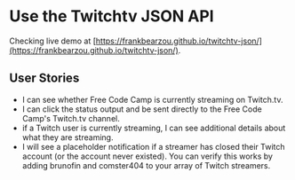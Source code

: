 # Use the Twitchtv JSON API
Checking live demo at [https://frankbearzou.github.io/twitchtv-json/](https://frankbearzou.github.io/twitchtv-json/).

## User Stories
- I can see whether Free Code Camp is currently streaming on Twitch.tv.
- I can click the status output and be sent directly to the Free Code Camp's Twitch.tv channel.
- if a Twitch user is currently streaming, I can see additional details about what they are streaming.
- I will see a placeholder notification if a streamer has closed their Twitch account (or the account never existed). You can verify this works by adding brunofin and comster404 to your array of Twitch streamers.

